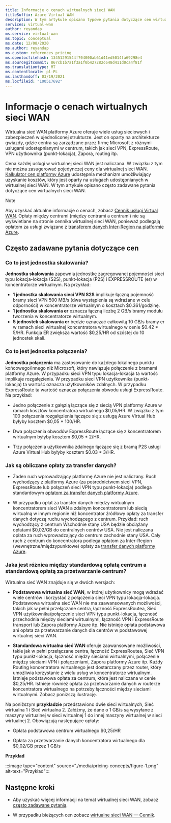 ```yaml
---
title: Informacje o cenach wirtualnych sieci WAN
titleSuffix: Azure Virtual WAN
description: W tym artykule opisano typowe pytania dotyczące cen wirtualnych sieci WAN
services: virtual-wan
author: reyandap
ms.service: virtual-wan
ms.topic: conceptual
ms.date: 12/08/2020
ms.author: reyandap
ms.custom: references_pricing
ms.openlocfilehash: 13451291544f704000ab61d41ed5014fa69298e4
ms.sourcegitcommit: 867cb1b7a1f3a1f0b427282c648d411d0ca4f81f
ms.translationtype: MT
ms.contentlocale: pl-PL
ms.lasthandoff: 03/19/2021
ms.locfileid: "100517692"
---
```

# <a name="about-virtual-wan-pricing"></a>Informacje o cenach wirtualnych sieci WAN

Wirtualna sieć WAN platformy Azure oferuje wiele usług sieciowych i zabezpieczeń w ujednoliconej strukturze. Jest on oparty na architekturze gwiazdy, gdzie centra są zarządzane przez firmę Microsoft z różnymi usługami udostępnianymi w centrum, takich jak sieci VPN, ExpressRoute, VPN użytkownika (punkt-lokacja), Zapora, routing itp.

Cena każdej usługi w wirtualnej sieci WAN jest naliczana. W związku z tym nie można zasugerować pojedynczej ceny dla wirtualnej sieci WAN. [Kalkulator cen platformy Azure](https://azure.microsoft.com/pricing/calculator/) udostępnia mechanizm umożliwiający uzyskanie kosztów, który jest oparty na usługach udostępnianych w wirtualnej sieci WAN. W tym artykule opisano często zadawane pytania dotyczące cen wirtualnych sieci WAN.

>[!NOTE]
>Aby uzyskać aktualne informacje o cenach, zobacz [Cennik usługi Virtual WAN](https://azure.microsoft.com/pricing/details/virtual-wan/). Opłaty między centrami (między centrami a centrami) nie są wyświetlane na stronie cennika wirtualnej sieci WAN, ponieważ podlegają opłatom za usługi związane z [transferem danych Inter-Region na platformie Azure](https://azure.microsoft.com/pricing/details/bandwidth/).

## <a name="common-pricing-questions"></a><a name="questions"></a>Często zadawane pytania dotyczące cen

### <a name="what-is-a-scale-unit"></a><a name="scale-unit"></a>Co to jest jednostka skalowania?

**Jednostka skalowania** zapewnia jednostkę zagregowanej pojemności sieci typu lokacja-lokacja (S2S), punkt-lokacja (P2S) i EXPRESSROUTE (er) w koncentratorze wirtualnym. Na przykład:

* **1 jednostka skalowania sieci VPN S2S** implikuje łączną pojemność bramy sieci VPN 500 MB/s (dwa wystąpienia są wdrażane w celu odporności) w koncentratorze wirtualnym o kosztach $0.361/godzinę.
* **1 jednostka skalowania er** oznacza łączną liczbę 2 GB/s bramy modułu tworzenia w koncentratorze wirtualnym.
* **5 jednostek skalowania er** będzie oznaczać całkowitą 10 GB/s bramy er w ramach sieci wirtualnej koncentratora wirtualnego w cenie $0.42 * 5/HR. Funkcja ER zwiększa wartość $0,25/HR od szóstej do 10 jednostek skali.

### <a name="what-is-a-connection-unit"></a><a name="connection-unit"></a>Co to jest jednostka połączenia?

**Jednostka połączenia** ma zastosowanie do każdego lokalnego punktu końcowego/innego niż Microsoft, który nawiązuje połączenie z bramami platformy Azure. W przypadku sieci VPN typu lokacja-lokacja ta wartość implikuje rozgałęzienia. W przypadku sieci VPN użytkownika (punkt-lokacja) ta wartość oznacza użytkowników zdalnych. W przypadku ExpressRoute ta wartość oznacza połączenia obwodu usługi ExpressRoute.<br>Na przykład:

* Jedno połączenie z gałęzią łączące się z siecią VPN platformy Azure w ramach kosztów koncentratora wirtualnego $0,05/HR. W związku z tym 100 połączenia rozgałęzienia łączące się z usługą Azure Virtual Hub byłyby kosztem $0,05 * 100/HR.

* Dwa połączenia obwodów ExpressRoute łączące się z koncentratorem wirtualnym byłyby kosztem $0,05 * 2/HR.

* Trzy połączenia użytkownika zdalnego łączące się z bramą P2S usługi Azure Virtual Hub byłyby kosztem $0.03 * 3/HR.

### <a name="how-are-data-transfer-charges-calculated"></a><a name="data-transfer"></a>Jak są obliczane opłaty za transfer danych?

* Żaden ruch wprowadzający platformę Azure nie jest naliczany. Ruch wychodzący z platformy Azure (za pośrednictwem sieci VPN, ExpressRoute lub połączeń sieci VPN typu punkt-lokacja) podlega standardowym [opłatom za transfer danych platformy Azure](https://azure.microsoft.com/pricing/details/bandwidth/).

* W przypadku opłat za transfer danych między wirtualnym koncentratorem sieci WAN a zdalnym koncentratorem lub siecią wirtualną w innym regionie niż koncentrator źródłowy opłaty za transfer danych dotyczą ruchu wychodzącego z centrum. Przykład: ruch wychodzący z centrum Wschodnie stany USA będzie obciążany opłatami $0,02/GB do centralnych centrów USA. Nie jest naliczana opłata za ruch wprowadzający do centrum zachodnie stany USA. Cały ruch z centrum do koncentratora podlega opłatom za Inter-Region (wewnętrzne/międzypunktowe) opłaty za [transfer danych platformy Azure](https://azure.microsoft.com/pricing/details/bandwidth/). 

### <a name="what-is-the-difference-between-a-standard-hub-fee-and-a-standard-hub-processing-fee"></a><a name="fee"></a>Jaka jest różnica między standardową opłatą centrum a standardową opłatą za przetwarzanie centrum?

Wirtualna sieć WAN znajduje się w dwóch wersjach:

* **Podstawowa wirtualna sieć WAN**, w której użytkownicy mogą wdrażać wiele centrów i korzystać z połączenia sieci VPN typu lokacja-lokacja. Podstawowa wirtualna sieć WAN nie ma zaawansowanych możliwości, takich jak w pełni przełączane centra, łączność ExpressRoutea, Sieć VPN użytkownika/połączenie sieci VPN typu punkt-lokacja, łączność przechodnia między sieciami wirtualnymi, łączność VPN i ExpressRoute transport lub Zapora platformy Azure itp. Nie istnieje opłata podstawowa ani opłata za przetwarzanie danych dla centrów w podstawowej wirtualnej sieci WAN.

* **Standardowa wirtualna sieć WAN** oferuje zaawansowane możliwości, takie jak w pełni przełączane centra, łączność ExpressRoutea, Sieć VPN typu punkt-lokacja, łączność między sieciami wirtualnymi, połączenie między sieciami VPN i połączeniami, Zapora platformy Azure itp. Każdy Routing koncentratora wirtualnego jest dostarczany przez router, który umożliwia korzystanie z wielu usług w koncentratorze wirtualnym. Istnieje podstawowa opłata za centrum, która jest naliczana w cenie $0,25/HR. Istnieje również opłata za przetwarzanie danych w routerze koncentratora wirtualnego na potrzeby łączności między sieciami wirtualnymi. Zobacz poniższą ilustrację.

 Na poniższym **przykładzie** przedstawiono dwie sieci wirtualnych, Sieć wirtualna 1 i Sieć wirtualna 2. Załóżmy, że dane o 1 GB/s są wysyłane z maszyny wirtualnej w sieci wirtualnej 1 do innej maszyny wirtualnej w sieci wirtualnej 2. Obowiązują następujące opłaty:

* Opłata podstawowa centrum wirtualnego $0,25/HR

* Opłata za przetwarzanie danych koncentratora wirtualnego dla $0,02/GB przez 1 GB/s

**Przykład**

   :::image type="content" source="./media/pricing-concepts/figure-1.png" alt-text="Przykład":::

## <a name="next-steps"></a>Następne kroki

* Aby uzyskać więcej informacji na temat wirtualnej sieci WAN, zobacz [często zadawane pytania](virtual-wan-faq.md).

* W przypadku bieżących cen zobacz [wirtualne sieci WAN — Cennik](https://azure.microsoft.com/pricing/details/virtual-wan/).
